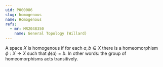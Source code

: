 ```yaml
---
uid: P000086
slug: homogenous
name: Homogenous
refs:
  - mr: MR2048350
    name: General Topology (Willard)
---
```

A space $X$ is homogenous if for each $a,b\in X$ there is a homeomorphism $\phi : X \to X$ such that $\phi(a)=b$. In other words: the group of homeomorphisms acts transitively.
